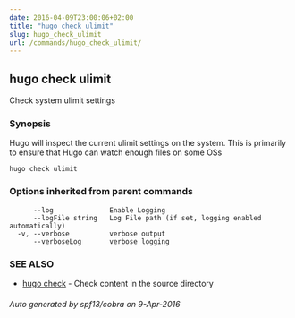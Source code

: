 ```yaml
---
date: 2016-04-09T23:00:06+02:00
title: "hugo check ulimit"
slug: hugo_check_ulimit
url: /commands/hugo_check_ulimit/
---
```

## hugo check ulimit

Check system ulimit settings

### Synopsis


Hugo will inspect the current ulimit settings on the system.
This is primarily to ensure that Hugo can watch enough files on some OSs

```
hugo check ulimit
```

### Options inherited from parent commands

```
      --log              Enable Logging
      --logFile string   Log File path (if set, logging enabled automatically)
  -v, --verbose          verbose output
      --verboseLog       verbose logging
```

### SEE ALSO
* [hugo check](/commands/hugo_check/)	 - Check content in the source directory

###### Auto generated by spf13/cobra on 9-Apr-2016
